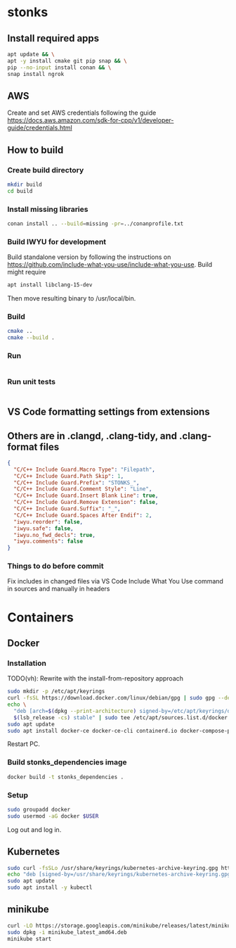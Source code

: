 # stonks

## Install required apps

```bash
apt update && \
apt -y install cmake git pip snap && \
pip --no-input install conan && \
snap install ngrok
```

## AWS

Create and set AWS credentials following the guide
https://docs.aws.amazon.com/sdk-for-cpp/v1/developer-guide/credentials.html

## How to build

### Create build directory

```bash
mkdir build
cd build
```

### Install missing libraries

```bash
conan install .. --build=missing -pr=../conanprofile.txt
```

### Build IWYU for development

Build standalone version by following the instructions on https://github.com/include-what-you-use/include-what-you-use.
Build might require

```bash
apt install libclang-15-dev
```

Then move resulting binary to /usr/local/bin.

### Build

```bash
cmake ..
cmake --build .
```

### Run

```bash

```

### Run unit tests

```bash

```

## VS Code formatting settings from extensions

## Others are in .clangd, .clang-tidy, and .clang-format files

```json
{
  "C/C++ Include Guard.Macro Type": "Filepath",
  "C/C++ Include Guard.Path Skip": 1,
  "C/C++ Include Guard.Prefix": "STONKS_",
  "C/C++ Include Guard.Comment Style": "Line",
  "C/C++ Include Guard.Insert Blank Line": true,
  "C/C++ Include Guard.Remove Extension": false,
  "C/C++ Include Guard.Suffix": "_",
  "C/C++ Include Guard.Spaces After Endif": 2,
  "iwyu.reorder": false,
  "iwyu.safe": false,
  "iwyu.no_fwd_decls": true,
  "iwyu.comments": false
}
```

### Things to do before commit

Fix includes in changed files via VS Code Include What You Use command in sources and manually in headers

# Containers

## Docker

### Installation

TODO(vh): Rewrite with the install-from-repository approach

```bash
sudo mkdir -p /etc/apt/keyrings
curl -fsSL https://download.docker.com/linux/debian/gpg | sudo gpg --dearmor -o /etc/apt/keyrings/docker.gpg
echo \
  "deb [arch=$(dpkg --print-architecture) signed-by=/etc/apt/keyrings/docker.gpg] https://download.docker.com/linux/debian \
  $(lsb_release -cs) stable" | sudo tee /etc/apt/sources.list.d/docker.list > /dev/null
sudo apt update
sudo apt install docker-ce docker-ce-cli containerd.io docker-compose-plugin
```

Restart PC.

### Build stonks_dependencies image

```bash
docker build -t stonks_dependencies .
```

### Setup

```bash
sudo groupadd docker
sudo usermod -aG docker $USER
```

Log out and log in.

## Kubernetes

```bash
sudo curl -fsSLo /usr/share/keyrings/kubernetes-archive-keyring.gpg https://packages.cloud.google.com/apt/doc/apt-key.gpg
echo "deb [signed-by=/usr/share/keyrings/kubernetes-archive-keyring.gpg] https://apt.kubernetes.io/ kubernetes-xenial main" | sudo tee /etc/apt/sources.list.d/kubernetes.list
sudo apt update
sudo apt install -y kubectl
```

## minikube

```bash
curl -LO https://storage.googleapis.com/minikube/releases/latest/minikube_latest_amd64.deb
sudo dpkg -i minikube_latest_amd64.deb
minikube start
```
